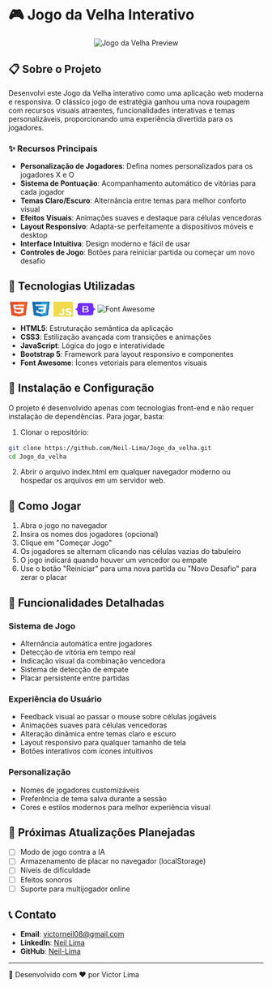 # 🎮 Jogo da Velha Interativo

<div align="center">
  <img src="images/jogo-da-velha-preview.png" alt="Jogo da Velha Preview" width="400" />
</div>

## 📋 Sobre o Projeto

Desenvolvi este Jogo da Velha interativo como uma aplicação web moderna e responsiva. O clássico jogo de estratégia ganhou uma nova roupagem com recursos visuais atraentes, funcionalidades interativas e temas personalizáveis, proporcionando uma experiência divertida para os jogadores.

### ✨ Recursos Principais

- **Personalização de Jogadores**: Defina nomes personalizados para os jogadores X e O
- **Sistema de Pontuação**: Acompanhamento automático de vitórias para cada jogador
- **Temas Claro/Escuro**: Alternância entre temas para melhor conforto visual
- **Efeitos Visuais**: Animações suaves e destaque para células vencedoras
- **Layout Responsivo**: Adapta-se perfeitamente a dispositivos móveis e desktop
- **Interface Intuitiva**: Design moderno e fácil de usar
- **Controles de Jogo**: Botões para reiniciar partida ou começar um novo desafio

## 🚀 Tecnologias Utilizadas

<div style="display: inline-block">
  <img align="center" alt="HTML5" height="30" width="40" src="https://raw.githubusercontent.com/devicons/devicon/master/icons/html5/html5-original.svg">
  <img align="center" alt="CSS3" height="30" width="40" src="https://raw.githubusercontent.com/devicons/devicon/master/icons/css3/css3-original.svg">
  <img align="center" alt="JavaScript" height="30" width="40" src="https://raw.githubusercontent.com/devicons/devicon/master/icons/javascript/javascript-plain.svg">
  <img align="center" alt="Bootstrap" height="30" width="40" src="https://raw.githubusercontent.com/devicons/devicon/master/icons/bootstrap/bootstrap-plain.svg">
  <img align="center" alt="Font Awesome" height="30" width="40" src="https://raw.githubusercontent.com/FortAwesome/Font-Awesome/6.x/svgs/brands/font-awesome.svg">
</div>

- **HTML5**: Estruturação semântica da aplicação
- **CSS3**: Estilização avançada com transições e animações
- **JavaScript**: Lógica do jogo e interatividade
- **Bootstrap 5**: Framework para layout responsivo e componentes
- **Font Awesome**: Ícones vetoriais para elementos visuais

## 🔧 Instalação e Configuração

O projeto é desenvolvido apenas com tecnologias front-end e não requer instalação de dependências. Para jogar, basta:

1. Clonar o repositório:
```bash
git clone https://github.com/Neil-Lima/Jogo_da_velha.git
cd Jogo_da_velha
```

2. Abrir o arquivo index.html em qualquer navegador moderno ou hospedar os arquivos em um servidor web.

## 🎯 Como Jogar

1. Abra o jogo no navegador
2. Insira os nomes dos jogadores (opcional)
3. Clique em "Começar Jogo"
4. Os jogadores se alternam clicando nas células vazias do tabuleiro
5. O jogo indicará quando houver um vencedor ou empate
6. Use o botão "Reiniciar" para uma nova partida ou "Novo Desafio" para zerar o placar

## 📱 Funcionalidades Detalhadas

### Sistema de Jogo
- Alternância automática entre jogadores
- Detecção de vitória em tempo real
- Indicação visual da combinação vencedora
- Sistema de detecção de empate
- Placar persistente entre partidas

### Experiência do Usuário
- Feedback visual ao passar o mouse sobre células jogáveis
- Animações suaves para células vencedoras
- Alteração dinâmica entre temas claro e escuro
- Layout responsivo para qualquer tamanho de tela
- Botões interativos com ícones intuitivos

### Personalização
- Nomes de jogadores customizáveis
- Preferência de tema salva durante a sessão
- Cores e estilos modernos para melhor experiência visual

## 🚀 Próximas Atualizações Planejadas

- [ ] Modo de jogo contra a IA
- [ ] Armazenamento de placar no navegador (localStorage)
- [ ] Níveis de dificuldade
- [ ] Efeitos sonoros
- [ ] Suporte para multijogador online

## 📞 Contato

- **Email**: victorneil08@gmail.com
- **LinkedIn**: [Neil Lima](https://www.linkedin.com/in/neil-lima-706606248)
- **GitHub**: [Neil-Lima](https://github.com/Neil-Lima)

---

🎲 Desenvolvido com ❤️ por Victor Lima 